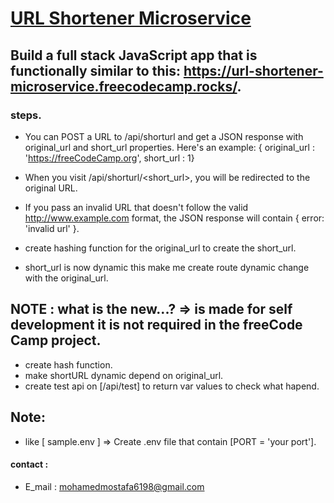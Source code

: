# [URL Shortener Microservice](https://www.freecodecamp.org/learn/back-end-development-and-apis/back-end-development-and-apis-projects/url-shortener-microservice)

## Build a full stack JavaScript app that is functionally similar to this: https://url-shortener-microservice.freecodecamp.rocks/.

### steps. 

- You can POST a URL to /api/shorturl and get a JSON response with original_url and short_url properties. Here's an example: { original_url : 'https://freeCodeCamp.org', short_url : 1}

- When you visit /api/shorturl/<short_url>, you will be redirected to the original URL.

- If you pass an invalid URL that doesn't follow the valid http://www.example.com format, the JSON response will contain { error: 'invalid url' }.

- create hashing function for the original_url to create the short_url.

- short_url is now dynamic this make me create route dynamic change with the original_url.


## NOTE : what is the new...? => is made for self development it is not required in the freeCode Camp project.
- create hash function.
- make shortURL dynamic depend on original_url.
- create test api on [/api/test] to return var values to check what hapend.

## Note:
- like [ sample.env ] => Create .env file that contain [PORT = 'your port']. 

#### contact :
 - E_mail : mohamedmostafa6198@gmail.com
